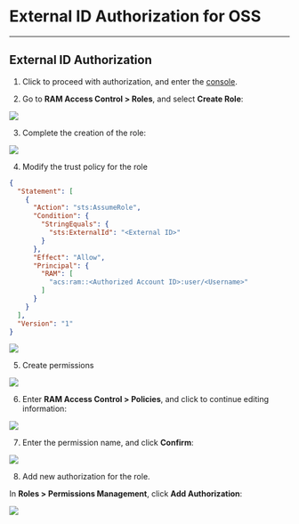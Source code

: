 # External ID Authorization for OSS
---

## External ID Authorization

1. Click to proceed with authorization, and enter the [console](https://signin.aliyun.com/login.htm?callback=https%3A%2F%2Fram.console.aliyun.com%2Foverview%3Fspm%3D5176.21213303.8115314850.3.1b7b53c9cMMP17%26scm%3D20140722.S_card%40%40%25E4%25BA%25A7%25E5%2593%2581%40%40590572.S_card0.ID_card%40%40%25E4%25BA%25A7%25E5%2593%2581%40%40590572-RL_RAM-OR_ser-V_3-P0_0#/main).

2. Go to **RAM Access Control > Roles**, and select **Create Role**:

![](img/cn1.png)

3. Complete the creation of the role:

![](img/cn2.png)

4. Modify the trust policy for the role

```json
{
  "Statement": [
    {
      "Action": "sts:AssumeRole",
      "Condition": {
        "StringEquals": {
          "sts:ExternalId": "<External ID>"
        }
      },
      "Effect": "Allow",
      "Principal": {
        "RAM": [
          "acs:ram::<Authorized Account ID>:user/<Username>"
        ]
      }
    }
  ],
  "Version": "1"
}
```

![](img/cn4.png)

5. Create permissions

![](img/cn7.png)

6. Enter **RAM Access Control > Policies**, and click to continue editing information:

![](img/cn8.png)

7. Enter the permission name, and click **Confirm**:

![](img/cn8-1.png)

8. Add new authorization for the role.

In **Roles > Permissions Management**, click **Add Authorization**:

![](img/cn9.png)